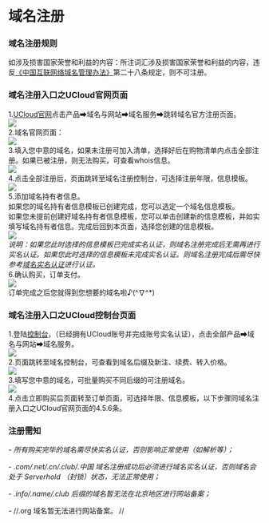

# 域名注册

### 域名注册规则

如涉及损害国家荣誉和利益的内容：所注词汇涉及损害国家荣誉和利益的内容，违反[《中国互联网络域名管理办法》](https://www.miit.gov.cn/zcfg/xxtxl/art/2017/art_c9e8fa425b064e6c8bd61899934df9db.html)第二十八条规定，则不可注册。

### 域名注册入口之UCloud官网页面

1\.[UCloud官网](https://www.ucloud.cn/)点击产品➡域名与网站➡域名服务➡跳转域名官方注册页面。  
![](/images/operate/图片_1.png)  
2.域名官网页面：  
![](/images/operate/图片_2.png)  
3.填入您中意的域名，如果未注册可加入清单，选择好后在购物清单内点击全部注册。如果已被注册，则无法购买，可查看whois信息。  
![](/images/operate/图片_3.png)  
4.点击全部注册后，页面跳转至域名注册控制台，可选择注册年限，信息模板。  
![](/images/operate/图片_4.png)  
5.添加域名持有者信息。  
如果您的域名持有者信息模板已创建完成，您可以选定一个域名信息模板。  
如果您未提前创建好域名持有者信息模板，您可以单击创建新的信息模板，并如实填写域名持有者信息。完成后回到本页面，选择您创建的信息模板。  
![](/images/operate/图片_5.png)  
*说明：如果您此时选择的信息模板已完成实名认证，则域名注册完成后无需再进行实名认证。如果您此时选择的信息模板未完成实名认证。则域名注册完成后需尽快参考[域名实名认证](https://docs.ucloud.cn/udnr/certification/personal)进行认证。*  
6.确认购买，订单支付。  
![](/images/operate/图片_6.png)  
订单完成之后您就得到您想要的域名啦♪(^∇^\*)

### 域名注册入口之UCloud控制台页面

1.登陆[控制台](https://console.ucloud.cn/udnr/registerInquire)，（已经拥有UCloud账号并完成账号实名认证），点击全部产品➡域名与网站➡域名服务。  
![](/images/operate/图片0_1.png)  
2.页面跳转至域名控制台，可查看到域名后缀及新注、续费、转入价格。  
![](/images/operate/图片0_2.png)  
3.填写您中意的域名，可批量购买不同后缀的可注册域名。  
![](/images/operate/图片_03.png)  
4.点击立即购买后页面转至订单页面，可选择年限、信息模板，以下步骤同域名注册入口之UCloud官网页面的4.5.6条。

### 注册需知

\- *所有购买完毕的域名需尽快实名认证，否则影响正常使用（如解析等）；*

\- *.com/.net/.cn/.club/.中国 域名注册成功后必须进行域名实名认证，否则域名会处于 Serverhold
（封锁）状态，无法正常使用；*

\- *.info/.name/.club 后缀的域名暂无法在北京地区进行网站备案；*

\- //.org 域名暂无法进行网站备案。 //
